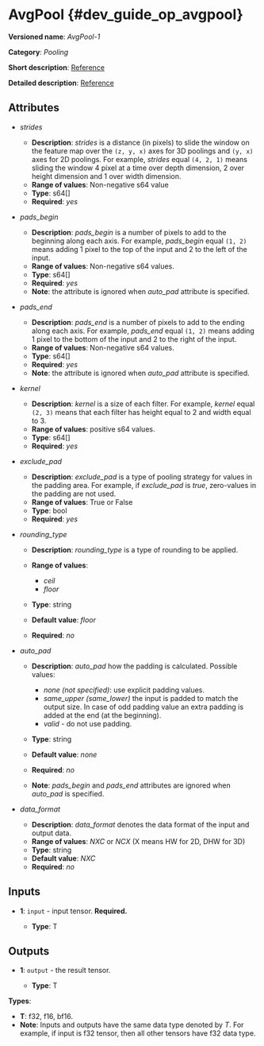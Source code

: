# AvgPool {#dev_guide_op_avgpool}

**Versioned name**: *AvgPool-1*

**Category**: *Pooling*

**Short description**: [Reference](http://caffe.berkeleyvision.org/tutorial/layers/pooling.html)

**Detailed description**: [Reference](http://cs231n.github.io/convolutional-networks/#pool)

## Attributes

* *strides*

  * **Description**: *strides* is a distance (in pixels) to slide the window on
    the feature map over the `(z, y, x)` axes for 3D poolings and `(y, x)` axes
    for 2D poolings. For example, *strides* equal `(4, 2, 1)` means sliding the
    window 4 pixel at a time over depth dimension, 2 over height dimension and
    1 over width dimension.
  * **Range of values**: Non-negative s64 value
  * **Type**: s64[]
  * **Required**: *yes*

* *pads_begin*

  * **Description**: *pads_begin* is a number of pixels to add to the beginning
    along each axis. For example, *pads_begin* equal `(1, 2)` means adding 1
    pixel to the top of the input and 2 to the left of the input.
  * **Range of values**: Non-negative s64 values.
  * **Type**: s64[]
  * **Required**: *yes*
  * **Note**: the attribute is ignored when *auto_pad* attribute is specified.

* *pads_end*

  * **Description**: *pads_end* is a number of pixels to add to the ending along
    each axis. For example, *pads_end* equal `(1, 2)` means adding 1 pixel to the
    bottom of the input and 2 to the right of the input.
  * **Range of values**: Non-negative s64 values.
  * **Type**: s64[]
  * **Required**: *yes*
  * **Note**: the attribute is ignored when *auto_pad* attribute is specified.

* *kernel*

  * **Description**: *kernel* is a size of each filter. For example, *kernel*
    equal `(2, 3)` means that each filter has height equal to 2 and width equal
    to 3.
  * **Range of values**: positive s64 values.
  * **Type**: s64[]
  * **Required**: *yes*

* *exclude_pad*

  * **Description**: *exclude_pad* is a type of pooling strategy for values in
    the padding area. For example, if *exclude_pad* is *true*, zero-values in
    the padding are not used.
  * **Range of values**: True or False
  * **Type**: bool
  * **Required**: *yes*

* *rounding_type*

  * **Description**: *rounding_type* is a type of rounding to be applied.
  * **Range of values**:

    * *ceil*
    * *floor*

  * **Type**: string
  * **Default value**: *floor*
  * **Required**: *no*

* *auto_pad*

  * **Description**: *auto_pad* how the padding is calculated. Possible values:

    * *none (not specified)*: use explicit padding values.
    * *same_upper (same_lower)* the input is padded to match the output size.
      In case of odd padding value an extra padding is added at the end (at the
      beginning).
    * *valid* - do not use padding.

  * **Type**: string
  * **Default value**: *none*
  * **Required**: *no*
  * **Note**: *pads_begin* and *pads_end* attributes are ignored when *auto_pad*
    is specified.

* *data_format*

  * **Description**: *data_format* denotes the data format of the input and
    output data.
  * **Range of values**: *NXC* or *NCX* (X means HW for 2D, DHW for 3D)
  * **Type**: string
  * **Default value**: *NXC*
  * **Required**: *no*

## Inputs

* **1**: ``input`` - input tensor. **Required.**

  * **Type**: T

## Outputs

* **1**: ``output`` - the result tensor.

  * **Type**: T

**Types**:

* **T**: f32, f16, bf16.
* **Note**: Inputs and outputs have the same data type denoted by *T*. For
  example, if input is f32 tensor, then all other tensors have f32 data type.
